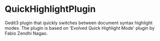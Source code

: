 # QuickHighlightPlugin
Gedit3 plugin that quickly switches between document syntax highlight modes. The plugin is based on 'Evolved Quick Highlight Mode' plugin by Fabio Zendhi Nagao.
